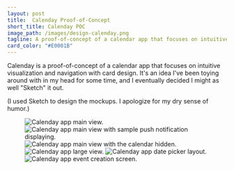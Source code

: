 ```yaml
---
layout: post
title:  Calenday Proof-of-Concept
short_title: Calenday POC
image_path: /images/design-calenday.png
tagline: A proof-of-concept of a calendar app that focuses on intuitive visualization and navigation with cards
card_color: "#E0001B"
---
```


Calenday is a proof-of-concept of a calendar app that focuses on intuitive visualization and navigation with card design. It's an idea I've been toying around with in my head for some time, and I eventually decided I might as well "Sketch" it out.

(I used Sketch to design the mockups. I apologize for my dry sense of humor.)

<figure class="six-screenshot-grid">
    <img src="/images/designs/calenday/calenday-main-view.png" alt="Calenday app main view.">
    <img src="/images/designs/calenday/calenday-push-notification.png" alt="Calenday app main view with sample push notification displaying.">
    <img src="/images/designs/calenday/calenday-hidden-calendar-view.png" alt="Calenday app main view with the calendar hidden.">
    <img src="/images/designs/calenday/calenday-large-view.png" alt="Calenday app large view.">
    <img src="/images/designs/calenday/calenday-date-entry.png" alt="Calenday app date picker layout.">
    <img src="/images/designs/calenday/calenday-event-creation.png" alt="Calenday app event creation screen.">
</figure>
